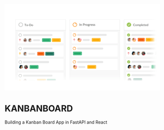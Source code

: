 ![[](https://github.com/Your_Repository_Name/Your_GIF_Name.gif)](https://github.com/Nor01/KanbanBoard/blob/main/kanban2_cover.gif)
# KANBANBOARD
 Building a Kanban Board App in FastAPI and React
